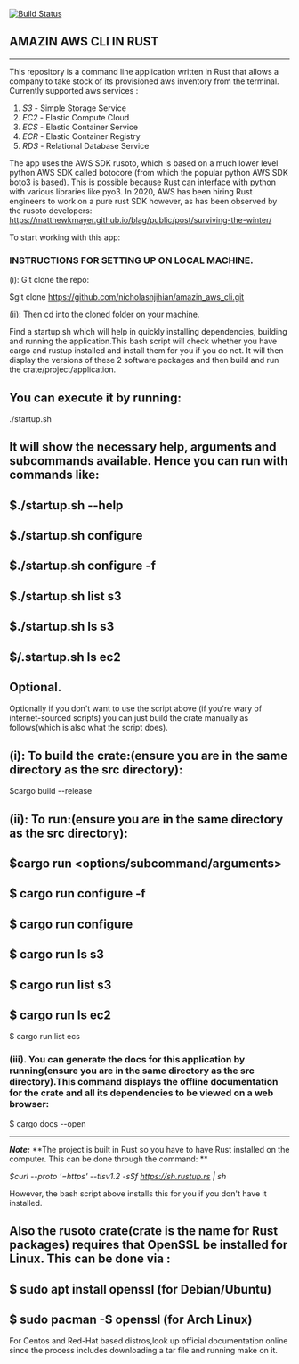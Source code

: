 [![Build Status](https://travis-ci.com/nicholasnjihian/amazin_aws_cli.svg?branch=master)](https://travis-ci.com/nicholasnjihian/amazin_aws_cli)


AMAZIN AWS CLI IN RUST
----------------------
----------------------

This repository is a command line application written in Rust that allows a company to take stock of its provisioned aws inventory from the terminal. Currently supported aws services :
1. *S3* - Simple Storage Service
2. *EC2* - Elastic Compute Cloud
3. *ECS* - Elastic Container Service
4. *ECR* - Elastic Container Registry
5. *RDS* - Relational Database Service

The app uses the AWS SDK rusoto, which is based on a much lower level python AWS SDK called botocore (from which the popular python AWS SDK boto3 is based). This is possible because Rust can interface with python with various libraries like pyo3.
In 2020, AWS has been hiring Rust engineers to work on a pure rust SDK however, as has been observed by the rusoto developers:  https://matthewkmayer.github.io/blag/public/post/surviving-the-winter/

To start working with this app:
### INSTRUCTIONS FOR SETTING UP ON LOCAL MACHINE.

(i): Git clone the repo:

$git clone https://github.com/nicholasnjihian/amazin_aws_cli.git

(ii): Then cd into the cloned folder on your machine.

Find a startup.sh which will help in quickly installing dependencies, building and running the application.This bash script will check whether you have cargo and rustup installed and install them for you if you do not. It will then display the versions of these 2 software packages and then build and run the crate/project/application.

You can execute it by running:
---
./startup.sh

It will show the necessary help, arguments and subcommands available.
Hence you can run with commands like:
---
$./startup.sh --help
---
$./startup.sh configure
---
$./startup.sh configure -f <enter credentials file>
---
$./startup.sh list s3
---
$./startup.sh ls s3
---
$/.startup.sh ls ec2
---
## Optional.
Optionally if you don't want to use the script above (if you're wary of internet-sourced scripts) you can just build the crate manually as follows(which is also what the script does).

**(i): To build the crate:(ensure you are in the same directory as the src directory):**
---
$cargo build --release

**(ii): To run:(ensure you are in the same directory as the src directory):**
---
$cargo run <options/subcommand/arguments>
---
$ cargo run configure -f <enter credentials file>
---
$ cargo run configure
---
$ cargo run ls s3
---
$ cargo run list s3
---
$ cargo run ls ec2
---
$ cargo run list ecs

### (iii). You can generate the docs for this application by running(ensure you are in the same directory as the src directory).This command displays the offline documentation for the crate and all its dependencies to be viewed on a web browser:

$ cargo docs --open

---
***Note:*** **The project is built in Rust so you have to have Rust installed on the computer. This can be done through the command: **

*$curl --proto '=https' --tlsv1.2 -sSf https://sh.rustup.rs | sh*

However, the bash script above installs this for you if you don't have it installed.


**Also the rusoto crate(crate is the name for Rust packages) requires that OpenSSL be installed for Linux. This can be done via :**
---
$ sudo apt install openssl (for Debian/Ubuntu)
---
$ sudo pacman -S openssl (for Arch Linux)
---
For Centos and Red-Hat based distros,look up official documentation online since the process includes downloading a tar file and running make on it.





